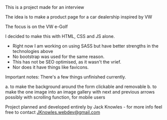 This is a project made for an interview

The idea is to make a product page for a car dealership inspired by VW

The focus is on the VW e-Golf

I decided to make this with HTML, CSS and JS alone.
- Right now I am working on using SASS but have better strengths in the technologies above
- No bootstrap was used for the same reason.
- This has not be SEO optimised, as it wasn't the vrief.
- Nor does it have things like favicons.

Important notes:
There's a few things unfinished currently.

a. to make the background around the form clickable and removable
b. to make the one image into an image gallery with next and previous arrows
    possibly with scrolling function, for mobile users

Project planned and developed entirely by Jack Knowles - for more info feel free to contact JKnowles.webdev@gmail.com